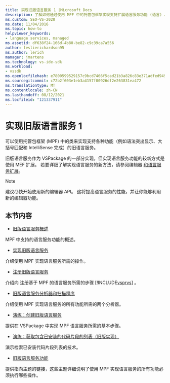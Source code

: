 ```yaml
---
title: 实现旧版语言服务 1 |Microsoft Docs
description: 了解如何通过使用 MPF 中的托管包框架实现支持扩展语言服务功能 (语言) 。 第 1 部分（第 2 部分）。
ms.custom: SEO-VS-2020
ms.date: 11/04/2016
ms.topic: how-to
helpviewer_keywords:
- language services, managed
ms.assetid: df638f24-166d-4b80-be82-c9c39ca7a556
author: leslierichardson95
ms.author: lerich
manager: jmartens
ms.technology: vs-ide-sdk
ms.workload:
- vssdk
ms.openlocfilehash: e7800599529157c9bcd7466f5cad21b3a826c83e371adfed9496b8b6135eca32
ms.sourcegitcommit: c72b2f603e1eb3a4157f00926df2e263831ea472
ms.translationtype: MT
ms.contentlocale: zh-CN
ms.lasthandoff: 08/12/2021
ms.locfileid: "121337911"
---
```

# <a name="implementing-a-legacy-language-service-1"></a>实现旧版语言服务 1
可以使用托管包框架 (MPF) 中的类来实现支持各种功能（例如语法突出显示、大括号匹配和 IntelliSense 完成）的旧语言服务。

 旧版语言服务作为 VSPackage 的一部分实现，但实现语言服务功能的较新方式是使用 MEF 扩展。 若要详细了解实现语言服务的新方法，请参阅编辑器 [和语言服务扩展](../../extensibility/editor-and-language-service-extensions.md)。

> [!NOTE]
> 建议尽快开始使用新的编辑器 API。 这将提高语言服务的性能，并让你能够利用新的编辑器功能。

## <a name="in-this-section"></a>本节内容
- [旧版语言服务概述](../../extensibility/internals/legacy-language-service-overview.md)

 MPF 中支持的语言服务功能的概述。

- [实现旧版语言服务](../../extensibility/internals/implementing-a-legacy-language-service2.md)

 介绍使用 MPF 实现语言服务所需的操作。

- [注册旧版语言服务](../../extensibility/internals/registering-a-legacy-language-service1.md)

 介绍向 注册基于 MPF 的语言服务所需的步骤 [!INCLUDE[vsprvs](../../code-quality/includes/vsprvs_md.md)] 。

- [旧版语言服务分析器和扫描程序](../../extensibility/internals/legacy-language-service-parser-and-scanner.md)

 介绍使用 MPF 实现语言服务的所有功能所需的两个分析器。

- [演练：创建旧版语言服务](../../extensibility/internals/walkthrough-creating-a-legacy-language-service.md)

 提供在 VSPackage 中实现 MPF 语言服务所需的基本步骤。

- [演练：获取包含已安装的代码片段的列表（旧版实现）](../../extensibility/internals/walkthrough-getting-a-list-of-installed-code-snippets-legacy-implementation.md)

 演示检索已安装代码片段列表的技术。

- [旧版语言服务功能](../../extensibility/internals/legacy-language-service-features1.md)

 提供指向主题的链接，这些主题详细说明了使用 MPF 实现语言服务的所有功能必须执行哪些操作。
